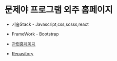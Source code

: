 
# 문제야 프로그램 외주 홈페이지


- 기술Stack - Javascript,css,scsss,react
- FrameWork - Bootstrap

- [관련홈페이지](zxver1000.github.io/react-filip)
- [Repasitory ](https://github.com/zxver1000/react-flip)
